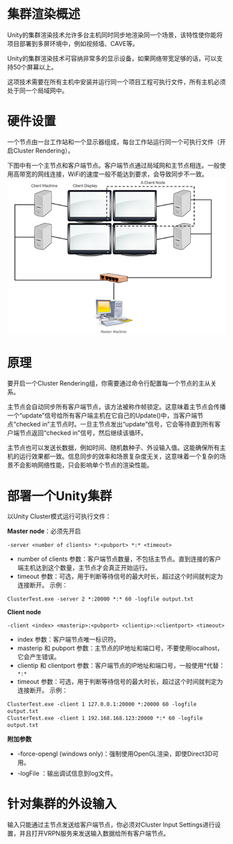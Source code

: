 # 集群渲染概述

Unity的集群渲染技术允许多台主机同时同步地渲染同一个场景，该特性使你能将项目部署到多屏环境中，例如视频墙、CAVE等。

Unity的集群渲染技术可容纳非常多的显示设备，如果网络带宽足够的话，可以支持50个屏幕以上。

这项技术需要在所有主机中安装并运行同一个项目工程可执行文件，所有主机必须处于同一个局域网中。



# 硬件设置

一个节点由一台工作站和一个显示器组成，每台工作站运行同一个可执行文件（开启Cluster Rendering）。

下图中有一个主节点和客户端节点。客户端节点通过局域网和主节点相连。一般使用高带宽的网线连接，WiFi的速度一般不能达到要求，会导致同步不一致。
![](集群渲染_files/ClusterRenderingDiagram.png)



# 原理

要开启一个Cluster Rendering组，你需要通过命令行配置每一个节点的主从关系。

主节点会自动同步所有客户端节点，该方法被称作帧锁定。这意味着主节点会传播一个“update”信号给所有客户端主机在它自己的Update()中，当客户端节点“checked in”主节点时。一旦主节点发出“update”信号，它会等待直到所有客户端节点返回“checked in”信号，然后继续该循环。

主节点也可以发送长数据，例如时间、随机数种子、外设输入值。这能确保所有主机的运行效果都一致。信息同步的效率和场景复杂度无关，这意味着一个复杂的场景不会影响网络性能，只会影响单个节点的渲染性能。



# 部署一个Unity集群

以Unity Cluster模式运行可执行文件：

**Master node**：必须先开启
```
-server <number of clients> *:<pubport> *:* <timeout>
```
* number of clients 参数：客户端节点数量，不包括主节点。直到连接的客户端主机达到这个数量，主节点才会真正开始运行。
* timeout 参数：可选，用于判断等待信号的最大时长，超过这个时间就判定为连接断开。
示例：
```
ClusterTest.exe -server 2 *:20000 *:* 60 -logfile output.txt
```

**Client node**
```
-client <index> <masterip>:<pubport> <clientip>:<clientport> <timeout>
```
* index 参数：客户端节点唯一标识符。
* masterip 和 pubport 参数：主节点的IP地址和端口号，不要使用localhost，它会产生错误。
* clientip 和 clientport 参数：客户端节点的IP地址和端口号，一般使用\*代替：`*:*`
* timeout 参数：可选，用于判断等待信号的最大时长，超过这个时间就判定为连接断开。
示例：
```
ClusterTest.exe -client 1 127.0.0.1:20000 *:20000 60 -logfile output.txt
ClusterTest.exe -client 1 192.168.168.123:20000 *:* 60 -logfile output.txt
```

**附加参数**
* -force-opengl (windows only)：强制使用OpenGL渲染，即使Direct3D可用。
* -logFile <pathname>：输出调试信息到log文件。



# 针对集群的外设输入

输入只能通过主节点发送给客户端节点，你必须对Cluster Input Settings进行设置，并且打开VRPN服务来发送输入数据给所有客户端节点。



